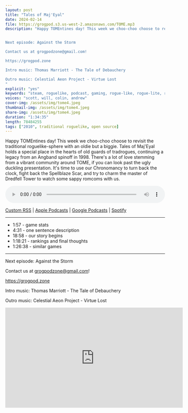 ```yaml
---
layout: post
title: "Tales of Maj'Eyal"
date: 2024-02-14
file: https://grogpod.s3.us-west-2.amazonaws.com/TOME.mp3
description: "Happy TOMEntines day! This week we choo-choo choose to revisit the traditional roguelike-sphere with an oldie but a biggie. Tales of Maj'Eyal holds a special place in the hearts of old guards of tradrogues, continuing a legacy from an Angband spinoff in 1998. There's a lot of love stemming from a vibrant community around TOME, if you can look past the ugly duckling presentation. It's time to use our Chronomancy to turn back the clock, fight back the Spellblaze Scar, and try to charm the master of Dredfell Tower to watch some sappy romcoms with us.


Next episode: Against the Storm

Contact us at grogpodzone@gmail.com!

https://grogpod.zone

Intro music: Thomas Marriott - The Tale of Debauchery

Outro music: Celestial Aeon Project - Virtue Lost
"
explicit: "yes" 
keywords: "steam, roguelike, podcast, gaming, rogue-like, rogue-lite, roguelite"
voices: "scott, will, colin, andrew"
cover-img: /assets/img/tome4.jpeg
thumbnail-img: /assets/img/tome4.jpeg
share-img: /assets/img/tome4.jpeg
duration: "1:34:35"
length: 78484255
tags: ["2010", traditional roguelike, open source]
---
```


Happy TOMEntines day! This week we choo-choo choose to revisit the traditional roguelike-sphere with an oldie but a biggie. Tales of Maj'Eyal holds a special place in the hearts of old guards of tradrogues, continuing a legacy from an Angband spinoff in 1998. There's a lot of love stemming from a vibrant community around TOME, if you can look past the ugly duckling presentation. It's time to use our Chronomancy to turn back the clock, fight back the Spellblaze Scar, and try to charm the master of Dredfell Tower to watch some sappy romcoms with us.

<div class="container">
  <audio controls style="width: 100%;">
    <source src="https://grogpod.s3.us-west-2.amazonaws.com/TOME.mp3" type="audio/mpeg">
  </audio>
</div>

[Custom RSS](https://grogpod.zone/feed.xml) | [Apple Podcasts](https://podcasts.apple.com/us/podcast/grogpod/id1650474911) | [Google Podcasts](https://podcasts.google.com/feed/aHR0cHM6Ly9ncm9ncG9kLnpvbmUvZmVlZC54bWw) | [Spotify](https://open.spotify.com/show/655SEhPUWIC77oO3hILe0b)

---
* 1:57 - game stats
* 4:31 - one sentence description
* 18:58 - our story begins
* 1:18:21 - rankings and final thoughts
* 1:26:38 - similar games

---

Next episode: Against the Storm

Contact us at grogpodzone@gmail.com!

https://grogpod.zone

Intro music: Thomas Marriott - The Tale of Debauchery

Outro music: Celestial Aeon Project - Virtue Lost

<div class="embed-responsive embed-responsive-16by9">
<iframe width="560" height="315" src="https://www.youtube.com/embed/jjMWmwGhaG4" title="YouTube video player" frameborder="0" allow="accelerometer; autoplay; clipboard-write; encrypted-media; gyroscope; picture-in-picture" allowfullscreen></iframe>
</div>
